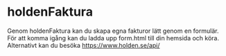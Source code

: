 # holdenFaktura
Genom holdenFaktura kan du skapa egna fakturor lätt genom en formulär.
För att komma igång kan du ladda upp form.html till din hemsida och köra.
Alternativt kan du besöka https://www.holden.se/api/
